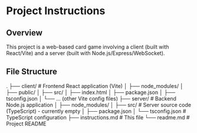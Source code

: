 # Project Instructions

## Overview

This project is a web-based card game involving a client (built with React/Vite) and a server (built with Node.js/Express/WebSocket).

## File Structure
.
├── client/ # Frontend React application (Vite)
│ ├── node_modules/
│ ├── public/
│ ├── src/
│ ├── index.html
│ ├── package.json
│ ├── tsconfig.json
│ └── ... (other Vite config files)
├── server/ # Backend Node.js application
│ ├── node_modules/
│ ├── src/ # Server source code (TypeScript) - currently empty
│ ├── package.json
│ └── tsconfig.json # TypeScript configuration
├── instructions.md # This file
└── readme.md # Project README
